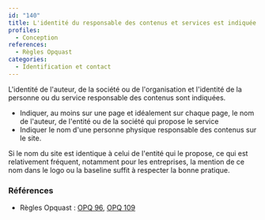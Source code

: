 ```yaml
---
id: "140"
title: L'identité du responsable des contenus et services est indiquée.
profiles:
  - Conception
references:
  - Règles Opquast
categories:
  - Identification et contact
---
```


L'identité de l'auteur, de la société ou de l'organisation et l'identité de la personne ou du service responsable des contenus sont indiquées.

* Indiquer, au moins sur une page et idéalement sur chaque page, le nom de l'auteur, de l'entité ou de la société qui propose le service
* Indiquer le nom d'une personne physique responsable des contenus sur le site.

Si le nom du site est identique à celui de l'entité qui le propose, ce qui est relativement fréquent, notamment pour les entreprises, la mention de ce nom dans le logo ou la baseline suffit à respecter la bonne pratique.

### Références

* Règles Opquast : [OPQ 96](https://checklists.opquast.com/fr/assurance-qualite-web/lidentite-de-lauteur-de-la-societe-ou-de-lorganisation-est-indiquee), [OPQ 109](https://checklists.opquast.com/fr/assurance-qualite-web/lidentite-de-la-personne-ou-du-service-responsable-des-contenus-est-indiquee)
